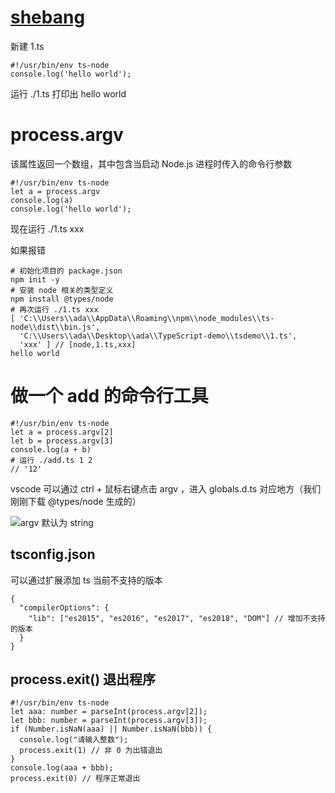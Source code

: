 # [shebang](https://stackoverflow.com/questions/10376206/what-is-the-preferred-bash-shebang/10383546)

新建 1.ts

```
#!/usr/bin/env ts-node
console.log('hello world');
```

运行 ./1.ts 打印出 hello world

# process.argv

该属性返回一个数组，其中包含当启动 Node.js 进程时传入的命令行参数

```
#!/usr/bin/env ts-node
let a = process.argv
console.log(a)
console.log('hello world');
```

现在运行 ./1.ts xxx

如果报错

```
# 初始化项目的 package.json
npm init -y
# 安装 node 相关的类型定义
npm install @types/node
# 再次运行 ./1.ts xxx
[ 'C:\\Users\\ada\\AppData\\Roaming\\npm\\node_modules\\ts-node\\dist\\bin.js',
  'C:\\Users\\ada\\Desktop\\ada\\TypeScript-demo\\tsdemo\\1.ts',
  'xxx' ] // [node,1.ts,xxx]
hello world
```

# 做一个 add 的命令行工具

```
#!/usr/bin/env ts-node
let a = process.argv[2]
let b = process.argv[3]
console.log(a + b)
# 运行 ./add.ts 1 2
// '12'
```

vscode 可以通过 ctrl + 鼠标右键点击 argv ，进入 globals.d.ts 对应地方（我们刚刚下载 @types/node 生成的）

![argv 默认为 string](https://upload-images.jianshu.io/upload_images/7094266-3c13174dd7f9ff80.png?imageMogr2/auto-orient/strip%7CimageView2/2/w/1240)

## tsconfig.json

可以通过扩展添加 ts 当前不支持的版本

```
{
  "compilerOptions": {
    "lib": ["es2015", "es2016", "es2017", "es2018", "DOM"] // 增加不支持的版本
  }
}
```

## process.exit() 退出程序

```
#!/usr/bin/env ts-node
let aaa: number = parseInt(process.argv[2]);
let bbb: number = parseInt(process.argv[3]);
if (Number.isNaN(aaa) || Number.isNaN(bbb)) {
  console.log("请输入整数");
  process.exit(1) // 非 0 为出错退出
}
console.log(aaa + bbb);
process.exit(0) // 程序正常退出
```
